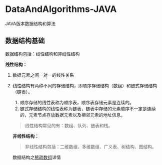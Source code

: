# DataAndAlgorithms-JAVA
JAVA版本数据结构和算法

## 数据结构基础

数据结构包括：线性结构和非线性结构

**线性结构：**

1. 数据元素之间一对一的线性关系

2. 线性结构有两种不同的存储结构，即顺序存储结构（数组）和链式存储结构（链表）。

   1. 顺序存储的线性表称为顺序表，顺序表存储元素是连续的。
   2. 链式存储结构的线性表称为链表，链表中存储的元素顺序不一定是连续的，元素节点存放数据元素以及相邻元素的地址信息。

   > 线性结构常见的有：数组、队列、链表和栈。

   **非线性结构：**

   > 非线性结构包括：二维数组、多维数组、广义表、树结构、图结构。

   数据结构之[稀疏数组](./数据结构/稀疏数组.md)详情

